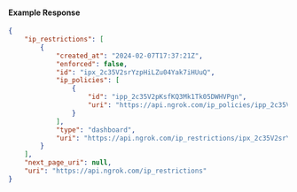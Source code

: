<!-- Code generated for API Clients. DO NOT EDIT. -->

#### Example Response

```json
{
	"ip_restrictions": [
		{
			"created_at": "2024-02-07T17:37:21Z",
			"enforced": false,
			"id": "ipx_2c35V2srYzpHiLZu04Yak7iHUuQ",
			"ip_policies": [
				{
					"id": "ipp_2c35V2pKsfKQ3Mk1Tk05DWHVPgn",
					"uri": "https://api.ngrok.com/ip_policies/ipp_2c35V2pKsfKQ3Mk1Tk05DWHVPgn"
				}
			],
			"type": "dashboard",
			"uri": "https://api.ngrok.com/ip_restrictions/ipx_2c35V2srYzpHiLZu04Yak7iHUuQ"
		}
	],
	"next_page_uri": null,
	"uri": "https://api.ngrok.com/ip_restrictions"
}
```
